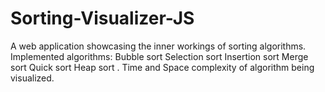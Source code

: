 # Sorting-Visualizer-JS
A web application showcasing the inner workings of sorting algorithms.  Implemented algorithms:  Bubble sort Selection sort Insertion sort Merge sort Quick sort Heap sort . Time and Space complexity of algorithm being visualized.

